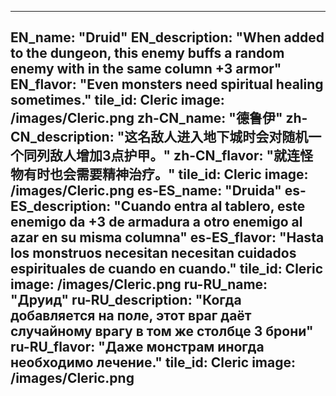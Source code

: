 ---

EN_name: "Druid"
EN_description: "When added to the dungeon, this enemy buffs a random enemy with in the same column +3 armor"
EN_flavor: "Even monsters need spiritual healing sometimes."
tile_id: Cleric
image: /images/Cleric.png
zh-CN_name: "德鲁伊"
zh-CN_description: "这名敌人进入地下城时会对随机一个同列敌人增加3点护甲。"
zh-CN_flavor: "就连怪物有时也会需要精神治疗。"
tile_id: Cleric
image: /images/Cleric.png
es-ES_name: "Druida"
es-ES_description: "Cuando entra al tablero, este enemigo da +3 de armadura a otro enemigo al azar en su misma columna"
es-ES_flavor: "Hasta los monstruos necesitan necesitan cuidados espirituales de cuando en cuando."
tile_id: Cleric
image: /images/Cleric.png
ru-RU_name: "Друид"
ru-RU_description: "Когда добавляется на поле, этот враг даёт случайному врагу в том же столбце 3 брони"
ru-RU_flavor: "Даже монстрам иногда необходимо лечение."
tile_id: Cleric
image: /images/Cleric.png
---